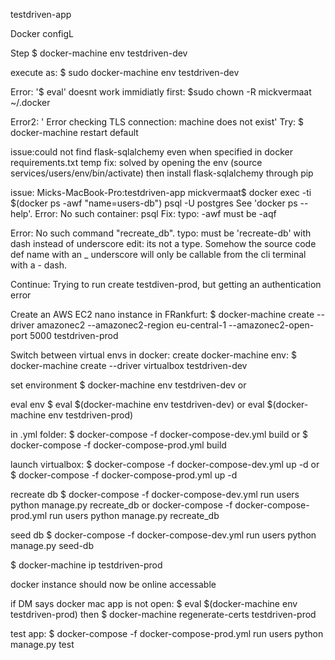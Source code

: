 testdriven-app

Docker configL

Step
$ docker-machine env testdriven-dev

execute as:
$ sudo docker-machine env testdriven-dev

Error:
'$ eval' doesnt work immidiatly
first:
$sudo chown -R mickvermaat ~/.docker

Error2:
' Error checking TLS connection: machine does not exist'
Try: $ docker-machine restart default


issue:could not find flask-sqlalchemy even when specified in docker requirements.txt
temp fix: solved by opening the env (source services/users/env/bin/activate)
then install flask-sqlalchemy through pip

issue:
Micks-MacBook-Pro:testdriven-app mickvermaat$ docker exec -ti $(docker ps -awf "name=users-db") psql -U postgres
See 'docker ps --help'.
Error: No such container: psql
Fix: typo: -awf must be -aqf

Error: No such command "recreate_db".
typo: must be 'recreate-db' with dash instead of underscore
edit: its not a type. Somehow the source code def name with an _ underscore will only be callable from the cli terminal with a - dash.

Continue: Trying to run create testdiven-prod, but getting an authentication error

Create an AWS EC2 nano instance in FRankfurt:
$ docker-machine create --driver amazonec2 --amazonec2-region eu-central-1 --amazonec2-open-port 5000 testdriven-prod 


Switch between virtual envs in docker:
create docker-machine env:
$ docker-machine create --driver virtualbox  testdriven-dev

set environment
$ docker-machine env testdriven-dev
or

eval env
$ eval $(docker-machine env testdriven-dev)
or
eval $(docker-machine env testdriven-prod)


in .yml folder:
$ docker-compose -f docker-compose-dev.yml build
or
$ docker-compose -f docker-compose-prod.yml build

launch virtualbox:
$ docker-compose -f docker-compose-dev.yml up -d
or
$ docker-compose -f docker-compose-prod.yml up -d

recreate db
$ docker-compose -f docker-compose-dev.yml run users python manage.py recreate_db
or
docker-compose -f docker-compose-prod.yml run users python manage.py recreate_db

seed db
$ docker-compose -f docker-compose-dev.yml run users python manage.py seed-db

$ docker-machine ip testdriven-prod

docker instance should now be online accessable

if DM says docker mac app is not open:
$ eval $(docker-machine env testdriven-prod)
then
$ docker-machine regenerate-certs testdriven-prod



test app:
$ docker-compose -f docker-compose-prod.yml run users python manage.py test


